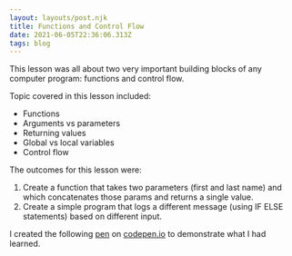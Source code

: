 ```yaml
---
layout: layouts/post.njk
title: Functions and Control Flow
date: 2021-06-05T22:36:06.313Z
tags: blog
---
```

This lesson was all about two very important building blocks of any computer program: functions and control flow.

Topic covered in this lesson included:

* Functions
* Arguments vs parameters
* Returning values
* Global vs local variables
* Control flow

The outcomes for this lesson were:

1. Create a function that takes two parameters (first and last name) and which concatenates those params and returns a single value.
2. Create a simple program that logs a different message (using IF ELSE statements) based on different input.

I created the following [pen](https://codepen.io/fellowwws/pen/JjWvNqv) on [codepen.io](http://codepen.io) to demonstrate what I had learned.